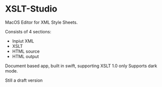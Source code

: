 # XSLT-Studio
MacOS Editor for XML Style Sheets.

Consists of 4 sections:
- Inpiut XML
- XSLT
- HTML source
- HTML output

Document based app, built in swift, supporting XSLT 1.0 only
Supports dark mode.

Still a draft version

